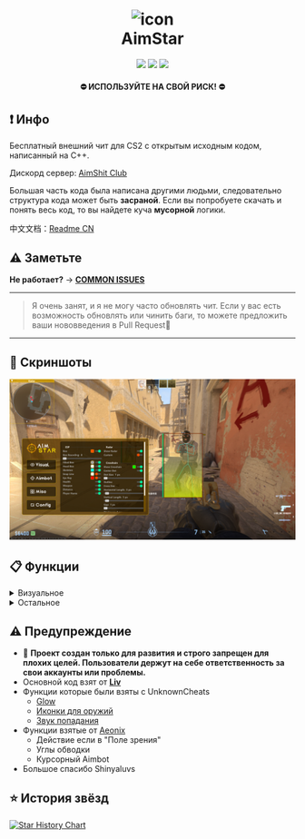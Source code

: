 <h1 align="center">
  <img src="https://raw.githubusercontent.com/CowNowK/AimStarCS2/master/AS_Logo.png" alt="icon" style="width: 100px; height: 100px"><br>
  AimStar
</h1>
<p align="center">
<a href="https://en.wikipedia.org/wiki/C%2B%2B"><img src="https://img.shields.io/badge/build-C++-blue?style=flat&label=Language"></a>
<a href="https://store.steampowered.com/app/730/CounterStrike_2"><img src="https://img.shields.io/badge/Game-CS2-red.svg?style=flat"></a>
<a href="LICENSE.txt"><img src="https://img.shields.io/github/license/CowNowK/AimStarCS2.svg?style=flat"></a>
</p>
<h4 align="center">
  ⛔ ИСПОЛЬЗУЙТЕ НА СВОЙ РИСК! ⛔
</h4>

## ❗ Инфо

Бесплатный внешний чит для CS2 с открытым исходным кодом, написанный на C++.

Дискорд сервер: [AimShit Club](https://discord.com/invite/VgRrxwesPz)

Большая часть кода была написана другими людьми, следовательно структура кода может быть **засраной**. Если вы попробуете скачать и понять весь код, то вы найдете куча **мусорной** логики.

中文文档：[Readme CN](https://github.com/CowNowK/AimStar/blob/main/%E8%87%AA%E8%BF%B0%E6%96%87%E6%A1%A3.md)

## ⚠️ Заметьте

**Не работает?** -> [**__COMMON ISSUES__**](https://github.com/CowNowK/AimStar/wiki)

***
> Я очень занят, и я не могу часто обновлять чит. Если у вас есть возможность обновлять или чинить баги, то можете предложить ваши нововведения в Pull Request🤩
***
## 📸 Скриншоты
![](/Image1.png)

## 📋 Функции

<details>
<summary>Визуальное</summary>
  
- ESP
- Glow
- Радар
- Прицелы
- Анти-флешка
</details>

<details>
<summary>Остальное</summary>

- Bhop
- Aimbot
- Triggerbot
- Настройки яжыка
- Звуки попадания
- Отсчёт до взрыва C4
</details>

## ⚠️ Предупреждение 
- 🚫 **Проект создан только для развития и строго запрещен для плохих целей. Пользователи держут на себе ответственность за свои аккаунты или проблемы.**
- Основной код взят от [**__Liv__**](https://github.com/TKazer/CS2_External)
- Функции которые были взяты с UnknownCheats
  - [Glow](https://www.unknowncheats.me/forum/counter-strike-2-a/604503-glow-external.html)
  - [Иконки для оружий](https://www.unknowncheats.me/forum/counter-strike-2-a/608799-weapon-icon-esp.html)
  - [Звук попадания](https://www.unknowncheats.me/forum/counter-strike-2-releases/607417-hitsound-external.html)
- Функции взятые от [Aeonix](https://github.com/Fr0go1/Aeonix-Cs2)
  - Действие если в "Поле зрения"
  - Углы обводки
  - Курсорный Aimbot
- Большое спасибо Shinyaluvs

## ⭐ История звёзд

[![Star History Chart](https://api.star-history.com/svg?repos=CowNowK/AimStar&type=Date)](https://star-history.com/#CowNowK/AimStar&Date)
